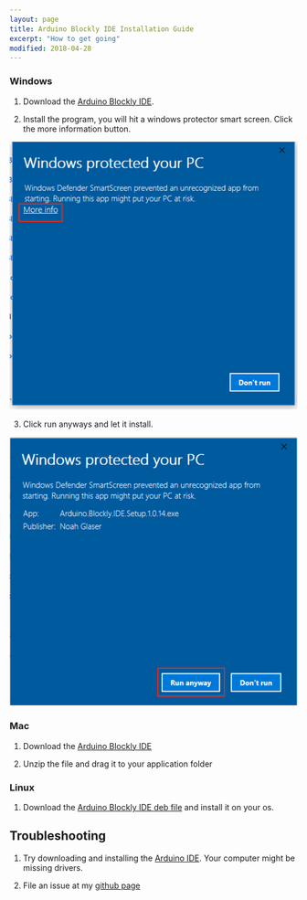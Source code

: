 ```yaml
---
layout: page
title: Arduino Blockly IDE Installation Guide
excerpt: "How to get going"
modified: 2018-04-28
---
```


### Windows

1) Download the [Arduino Blockly IDE](https://github.com/phptuts/ArduinoBlocklyIDE/releases/download/v1.0.14/Arduino.Blockly.IDE.Setup.1.0.14.exe).

2) Install the program, you will hit a windows protector smart screen.  Click the more information button.

![Smart Screen](/images/arduino-blockly-ide-setup/windowsmart_1.png#img-phone)
 
3) Click run anyways and let it install. 

![Smart Screen](/images/arduino-blockly-ide-setup/windowsmart_2.png#img-phone)


### Mac

1) Download the [Arduino Blockly IDE](https://github.com/phptuts/ArduinoBlocklyIDE/releases/download/v1.0.14/ArduinoBlocklyIDE-1.0.14-mac.zip)

2) Unzip the file and drag it to your application folder


### Linux

1) Download the [Arduino Blockly IDE deb file](https://github.com/phptuts/ArduinoBlocklyIDE/releases/download/v1.0.14/ArduinoBlocklyIDE_1.0.14_amd64.deb) and install it on your os.


## Troubleshooting

1) Try downloading and installing the [Arduino IDE](https://www.arduino.cc/en/Main/Software).  Your computer might be missing drivers.

2) File an issue at my [github page](https://github.com/phptuts/ArduinoBlocklyIDE/issues)